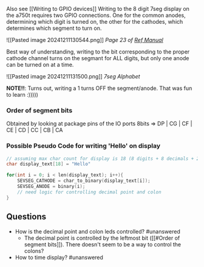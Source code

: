 Also see [[Writing to GPIO devices]] 
Writing to the 8 digit 7seg display on the a750t requires two GPIO connections. One for the common anodes, determining which digit is turned on, the other for the cathodes, which determines which segment to turn on. 

![[Pasted image 20241211130544.png]]
_Page 23 of [Ref Manual](https://digilent.com/reference/_media/reference/programmable-logic/nexys-a7/nexys-a7_rm.pdf)_

Best way of understanding, writing to the bit corresponding to the proper cathode channel turns on the segmant for ALL digits, but only one anode can be turned on at a time.

![[Pasted image 20241211131500.png]]
_7seg Alphabet_

**NOTE!!**: Turns out, writing a 1 turns OFF the segment/anode. That was fun to learn :)))))

### Order of segment bits

Obtained by looking at package pins of the IO ports 
8bits => DP |  CG | CF | CE | CD | CC | CB | CA

### Possible Pseudo Code for writing 'Hello' on display

```c
// assuming max char count for display is 18 (8 digits + 8 decimals + 2 colons)
char display_text[18] = "Hello"

for(int i = 0; i < len(display_text); i++){
	SEVSEG_CATHODE = char_to_binary(display_text[i]);
	SEVSEG_ANODE = binary(i);
	// need logic for controlling decimal point and colon
}

```


## Questions

- How is the decimal point and colon leds controlled? #unanswered
	- The decimal point is controlled by the leftmost bit ([[#Order of segment bits]]). There doesn't seem to be a way to control the colons?
- How to time display? #unanswered